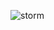 ![storm](https://github.com/JMBoulos12/threejs/assets/65892342/c187d1cd-a2f1-47a2-a717-d2fe3934d1c0)
